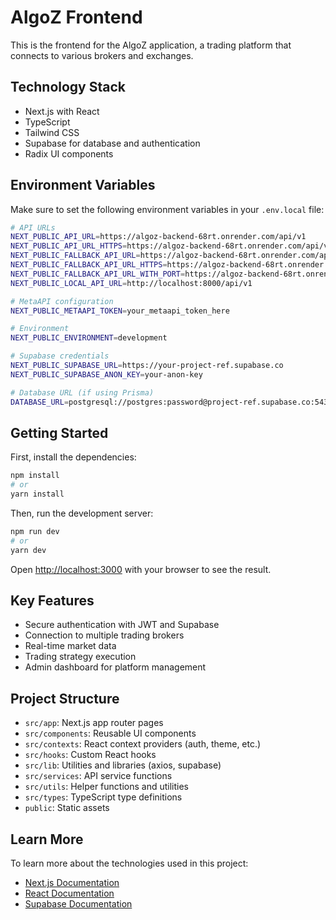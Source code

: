 # AlgoZ Frontend

This is the frontend for the AlgoZ application, a trading platform that connects to various brokers and exchanges.

## Technology Stack

- Next.js with React
- TypeScript
- Tailwind CSS
- Supabase for database and authentication
- Radix UI components

## Environment Variables

Make sure to set the following environment variables in your `.env.local` file:

```bash
# API URLs
NEXT_PUBLIC_API_URL=https://algoz-backend-68rt.onrender.com/api/v1
NEXT_PUBLIC_API_URL_HTTPS=https://algoz-backend-68rt.onrender.com/api/v1
NEXT_PUBLIC_FALLBACK_API_URL=https://algoz-backend-68rt.onrender.com/api/v1
NEXT_PUBLIC_FALLBACK_API_URL_HTTPS=https://algoz-backend-68rt.onrender.com/api/v1
NEXT_PUBLIC_FALLBACK_API_URL_WITH_PORT=https://algoz-backend-68rt.onrender.com/api/v1
NEXT_PUBLIC_LOCAL_API_URL=http://localhost:8000/api/v1

# MetaAPI configuration
NEXT_PUBLIC_METAAPI_TOKEN=your_metaapi_token_here

# Environment
NEXT_PUBLIC_ENVIRONMENT=development

# Supabase credentials
NEXT_PUBLIC_SUPABASE_URL=https://your-project-ref.supabase.co
NEXT_PUBLIC_SUPABASE_ANON_KEY=your-anon-key

# Database URL (if using Prisma)
DATABASE_URL=postgresql://postgres:password@project-ref.supabase.co:5432/postgres
```

## Getting Started

First, install the dependencies:

```bash
npm install
# or
yarn install
```

Then, run the development server:

```bash
npm run dev
# or
yarn dev
```

Open [http://localhost:3000](http://localhost:3000) with your browser to see the result.

## Key Features

- Secure authentication with JWT and Supabase
- Connection to multiple trading brokers
- Real-time market data
- Trading strategy execution
- Admin dashboard for platform management

## Project Structure

- `src/app`: Next.js app router pages
- `src/components`: Reusable UI components
- `src/contexts`: React context providers (auth, theme, etc.)
- `src/hooks`: Custom React hooks
- `src/lib`: Utilities and libraries (axios, supabase)
- `src/services`: API service functions
- `src/utils`: Helper functions and utilities
- `src/types`: TypeScript type definitions
- `public`: Static assets

## Learn More

To learn more about the technologies used in this project:

- [Next.js Documentation](https://nextjs.org/docs)
- [React Documentation](https://reactjs.org/)
- [Supabase Documentation](https://supabase.io/docs)